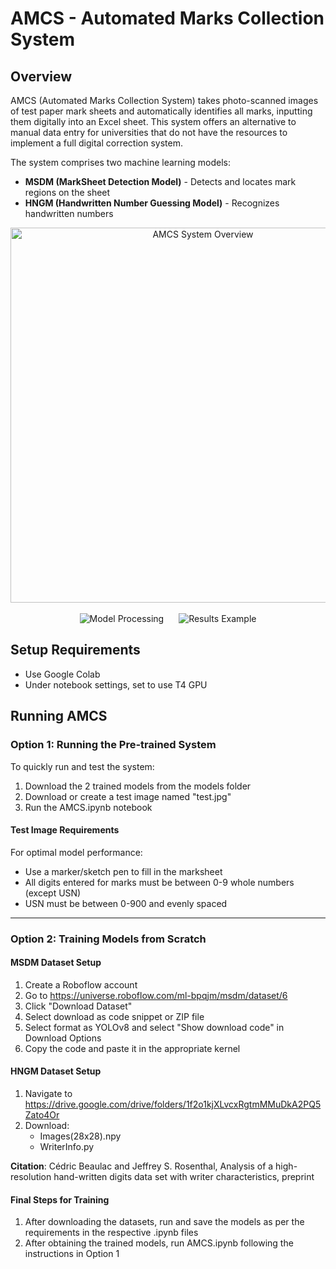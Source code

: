 # AMCS - Automated Marks Collection System

## Overview
AMCS (Automated Marks Collection System) takes photo-scanned images of test paper mark sheets and automatically identifies all marks, inputting them digitally into an Excel sheet. This system offers an alternative to manual data entry for universities that do not have the resources to implement a full digital correction system.

The system comprises two machine learning models:
- **MSDM (MarkSheet Detection Model)** - Detects and locates mark regions on the sheet
- **HNGM (Handwritten Number Guessing Model)** - Recognizes handwritten numbers

<div align="center">
  <img src="https://github.com/user-attachments/assets/ed0add13-1820-46f9-b923-ea5c962f1a60" width="600" alt="AMCS System Overview"/>
  <br/><br/>
  <img src="https://github.com/user-attachments/assets/668edcf6-622d-48f4-becf-47293fbe769c" alt="Model Processing" style="margin-right: 20px;"/>
  <img src="https://github.com/user-attachments/assets/0cb2dd17-ac31-4855-aa23-ada5c86dfcb1" alt="Results Example"/>
</div>

## Setup Requirements
* Use Google Colab
* Under notebook settings, set to use T4 GPU

## Running AMCS

### Option 1: Running the Pre-trained System
To quickly run and test the system:
1. Download the 2 trained models from the models folder
2. Download or create a test image named "test.jpg"
3. Run the AMCS.ipynb notebook

#### Test Image Requirements
For optimal model performance:
* Use a marker/sketch pen to fill in the marksheet
* All digits entered for marks must be between 0-9 whole numbers (except USN)
* USN must be between 0-900 and evenly spaced

---

### Option 2: Training Models from Scratch

#### MSDM Dataset Setup
1. Create a Roboflow account
2. Go to https://universe.roboflow.com/ml-bpqjm/msdm/dataset/6
3. Click "Download Dataset"
4. Select download as code snippet or ZIP file
5. Select format as YOLOv8 and select "Show download code" in Download Options
6. Copy the code and paste it in the appropriate kernel

#### HNGM Dataset Setup
1. Navigate to https://drive.google.com/drive/folders/1f2o1kjXLvcxRgtmMMuDkA2PQ5Zato4Or
2. Download:
   * Images(28x28).npy
   * WriterInfo.py

**Citation**: Cédric Beaulac and Jeffrey S. Rosenthal, Analysis of a high-resolution hand-written digits data set with writer characteristics, preprint

#### Final Steps for Training
1. After downloading the datasets, run and save the models as per the requirements in the respective .ipynb files
2. After obtaining the trained models, run AMCS.ipynb following the instructions in Option 1
